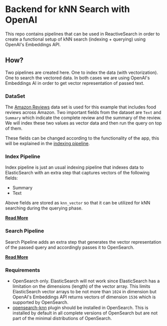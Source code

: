 # Backend for kNN Search with OpenAI

This repo contains pipelines that can be used in ReactiveSearch in order to create a functional setup of kNN search (indexing + querying) using OpenAI's Embeddings API.

## How?

Two pipelines are created here. One to index the data (with vectorization). One to search the vectored data. In both cases we are using OpenAI's Embeddings AI in order to get vector representation of passed text.

### DataSet

The [Amazon Reviews](https://www.kaggle.com/datasets/snap/amazon-fine-food-reviews) data set is used for this example that includes food reviews across Amazon. Two important fields from the dataset are `Text` and `Summary` which indicate the complete review and the summary of the review. We will index these two values as vector data and then run the query on top of them.

These fields can be changed according to the functionality of the app, this will be explained in the [indexing pipeline](./index/README.md).

### Index Pipeline

Index pipeline is just an usual indexing pipeline that indexes data to ElasticSearch with an extra step that captures vectors of the following fields:

- Summary
- Text

Above fields are stored as `knn_vector` so that it can be utilized for kNN searching during the querying phase.

**[Read More](./index/README.md)**

### Search Pipeline

Search Pipeline adds an extra step that generates the vector representation of the passed query and accordingly passes it to OpenSearch.

**[Read More](./search/README.md)**

### Requirements

- OpenSearch only. ElasticSearch will not work since ElasticSearch has a limitation on the dimensions (length) of the vector array. This limits ElasticSearch vector arrays to be not more than `1024` in dimension but OpenAI's Embeddings API returns vectors of dimension `1536` which is supported by OpenSearch.
- [opensearch-knn](https://opensearch.org/docs/latest/search-plugins/knn/index/) plugin should be installed in OpenSearch. This is installed by default in all complete versions of OpenSearch but are not part of the minimal distributions of OpenSearch.
